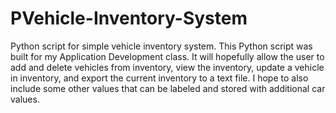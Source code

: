 # PVehicle-Inventory-System
Python script for simple vehicle inventory system.
This Python script was built for my Application Development class. It will hopefully allow the user to add and delete vehicles from inventory, view the inventory, update a vehicle in inventory, and export the current inventory to a text file. I hope to also include some other values that can be labeled and stored with additional car values. 
